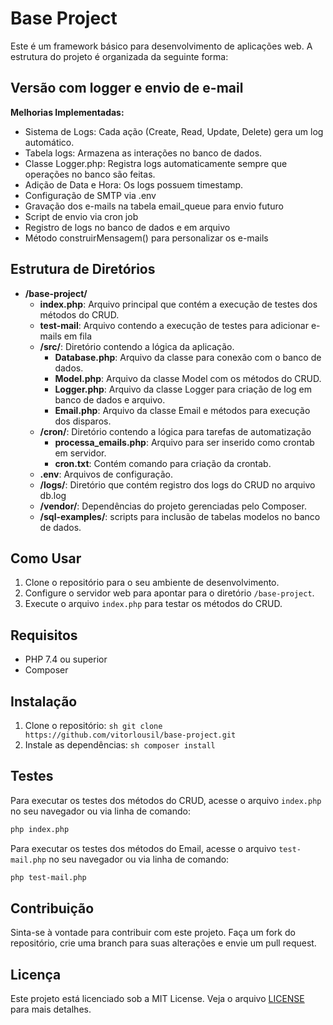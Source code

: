 # Base Project

Este é um framework básico para desenvolvimento de aplicações web. A estrutura do projeto é organizada da seguinte forma:

## Versão com logger e envio de e-mail

**Melhorias Implementadas:**
- Sistema de Logs: Cada ação (Create, Read, Update, Delete) gera um log automático.
- Tabela logs: Armazena as interações no banco de dados.
- Classe Logger.php: Registra logs automaticamente sempre que operações no banco são feitas.
- Adição de Data e Hora: Os logs possuem timestamp.
- Configuração de SMTP via .env
- Gravação dos e-mails na tabela email_queue para envio futuro
- Script de envio via cron job
- Registro de logs no banco de dados e em arquivo
- Método construirMensagem() para personalizar os e-mails

## Estrutura de Diretórios

- **/base-project/**
    - **index.php**: Arquivo principal que contém a execução de testes dos métodos do CRUD.
    - **test-mail**: Arquivo contendo a execução de testes para adicionar e-mails em fila
    - **/src/**: Diretório contendo a lógica da aplicação.
        - **Database.php**: Arquivo da classe para conexão com o banco de dados.
        - **Model.php**: Arquivo da classe Model com os métodos do CRUD.
        - **Logger.php**: Arquivo da classe Logger para criação de log em banco de dados e arquivo.
        - **Email.php**: Arquivo da classe Email e métodos para execução dos disparos.
    - **/cron/**: Diretório contendo a lógica para tarefas de automatização
        - **processa_emails.php**: Arquivo para ser inserido como crontab em servidor.
        - **cron.txt**: Contém comando para criação da crontab.
    - **.env**: Arquivos de configuração.
    - **/logs/**: Diretório que contém registro dos logs do CRUD no arquivo db.log
    - **/vendor/**: Dependências do projeto gerenciadas pelo Composer.
    - **/sql-examples/**: scripts para inclusão de tabelas modelos no banco de dados.
    

## Como Usar

1. Clone o repositório para o seu ambiente de desenvolvimento.
2. Configure o servidor web para apontar para o diretório `/base-project`.
3. Execute o arquivo `index.php` para testar os métodos do CRUD.

## Requisitos

- PHP 7.4 ou superior
- Composer

## Instalação

1. Clone o repositório:
        ```sh
        git clone https://github.com/vitorlousil/base-project.git
        ```
2. Instale as dependências:
        ```sh
        composer install
        ```

## Testes

Para executar os testes dos métodos do CRUD, acesse o arquivo `index.php` no seu navegador ou via linha de comando:
```sh
php index.php
```

Para executar os testes dos métodos do Email, acesse o arquivo `test-mail.php` no seu navegador ou via linha de comando:
```sh
php test-mail.php
```

## Contribuição

Sinta-se à vontade para contribuir com este projeto. Faça um fork do repositório, crie uma branch para suas alterações e envie um pull request.

## Licença

Este projeto está licenciado sob a MIT License. Veja o arquivo [LICENSE](LICENSE) para mais detalhes.
